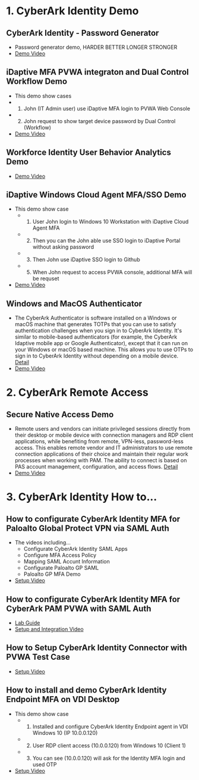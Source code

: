 # 1. CyberArk Identity Demo

## CyberArk Identity - Password Generator
- Password generator demo, HARDER BETTER LONGER STRONGER
- [Demo Video](https://youtu.be/lUJUUqBFQx8)


## iDaptive MFA PVWA integraton and Dual Control Workflow Demo
- This demo show cases
-  1. John (IT Admin user) use iDaptive MFA login to PVWA Web Console
-  2. John request to show target device password by Dual Control (Workflow)
- [Demo Video](https://cyberark.kiteworks.com/w/2maRXzyQK1MqIx5g)

## Workforce Identity User Behavior Analytics Demo
- [Demo Video](https://cyberark.kiteworks.com/w/awSyQZJCLQ7xSZ3c)

## iDaptive Windows Cloud Agent MFA/SSO Demo
- This demo show case
  - 1. User John login to Windows 10 Workstation with iDaptive Cloud Agent MFA
  - 2. Then you can the John able use SSO login to iDaptive Portal without asking password
  - 3. Then John use iDaptive SSO login to Github
  - 5. When John request to access PVWA console, additional MFA will be requset
- [Demo Video](https://cyberark.kiteworks.com/w/FKGi9AROaQceGFRd)

## Windows and MacOS Authenticator
- The CyberArk Authenticator is software installed on a Windows or macOS machine that generates TOTPs that you can use to satisfy authentication challenges when you sign in to CyberArk Identity. It's similar to mobile-based authenticators (for example, the CyberArk Idaptive mobile app or Google Authenticator), except that it can run on your Windows or macOS based machine. This allows you to use OTPs to sign in to CyberArk Identity without depending on a mobile device. [Detail](https://docs.cyberark.com/Product-Doc/OnlineHelp/Idaptive/Latest/en/Content/UserPortal/DesktopAuthenticator.htm?Highlight=CyberArk%20Authenticator)
- [Demo Video](https://www.youtube.com/watch?v=8dBwxETfivM)


# 2. CyberArk Remote Access

## Secure Native Access Demo
- Remote users and vendors can initiate privileged sessions directly from their desktop or mobile device with connection managers and RDP client applications, while benefiting from remote, VPN-less, password-less access. This enables remote vendor and IT administrators to use remote connection applications of their choice and maintain their regular work processes when working with PAM. The ability to connect is based on PAS account management, configuration, and access flows. [Detail](https://docs.cyberark.com/Product-Doc/OnlineHelp/Alero/Latest/en/Content/Admin/Direct-RDP-Access.htm?Highlight=secure%20nat)
- [Demo Video](https://cyberark.kiteworks.com/w/FpylpaJsUMfwt93U)

# 3. CyberArk Identity How to...

## How to configurate CyberArk Identity MFA for Paloalto Global Protect VPN via SAML Auth
- The videos including...
  - Configurate CyberArk Identity SAML Apps
  - Configure MFA Access Policy
  - Mapping SAML Accunt Information
  - Configurate Paloalto GP SAML
  - Paloalto GP MFA Demo
- [Setup Video](https://www.youtube.com/watch?v=-e3rk2siN_A)

## How to configurate CyberArk Identity MFA for CyberArk PAM PVWA with SAML Auth
- [Lab Guide](https://cyberark.kiteworks.com/w/E6rOvZfbuw2d9sn3)
- [Setup and Integration Video](https://cyberark.kiteworks.com/w/E6rOvZfbuw2d9sn3)

## How to Setup CyberArk Identity Connector with PVWA Test Case
- [Setup Video](https://cyberark.kiteworks.com/w/bPVgC4R0VGh2G6ZK)

## How to install and demo CyberArk Identity Endpoint MFA on VDI Desktop
- This demo show case
  - 1.	Installed and configure CyberArk Identity Endpoint agent in VDI Windows 10 (IP 10.0.0.120)
  - 2.	User RDP client access (10.0.0.120) from Windows 10  (Client 1)
  - 3.	You can see (10.0.0.120) will ask for the Identity MFA login and used OTP
- [Setup Video](https://cyberark.kiteworks.com/w/V6LWO7JCY4PDgc9j)
